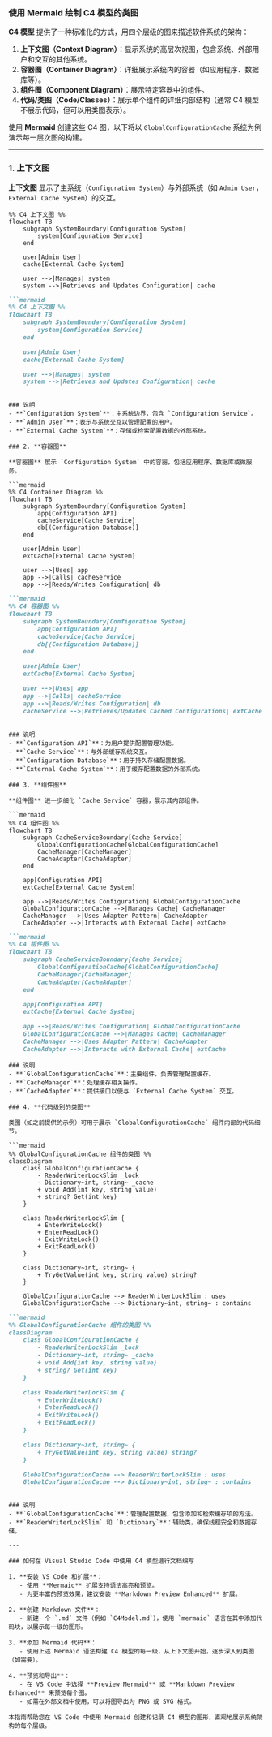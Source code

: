 ### 使用 Mermaid 绘制 C4 模型的类图

**C4 模型** 提供了一种标准化的方式，用四个层级的图来描述软件系统的架构：

1. **上下文图（Context Diagram）**：显示系统的高层次视图，包含系统、外部用户和交互的其他系统。
2. **容器图（Container Diagram）**：详细展示系统内的容器（如应用程序、数据库等）。
3. **组件图（Component Diagram）**：展示特定容器中的组件。
4. **代码/类图（Code/Classes）**：展示单个组件的详细内部结构（通常 C4 模型不展示代码，但可以用类图表示）。

使用 **Mermaid** 创建这些 C4 图，以下将以 `GlobalConfigurationCache` 系统为例演示每一层次图的构建。

---

### 1. **上下文图**

**上下文图** 显示了主系统（`Configuration System`）与外部系统（如 `Admin User`，`External Cache System`）的交互。

```mermaid
%% C4 上下文图 %%
flowchart TB
    subgraph SystemBoundary[Configuration System]
        system[Configuration Service]
    end

    user[Admin User]
    cache[External Cache System]

    user -->|Manages| system
    system -->|Retrieves and Updates Configuration| cache
```

```markdown
```mermaid
%% C4 上下文图 %%
flowchart TB
    subgraph SystemBoundary[Configuration System]
        system[Configuration Service]
    end

    user[Admin User]
    cache[External Cache System]

    user -->|Manages| system
    system -->|Retrieves and Updates Configuration| cache
```
```

### 说明
- **`Configuration System`**：主系统边界，包含 `Configuration Service`。
- **`Admin User`**：表示与系统交互以管理配置的用户。
- **`External Cache System`**：存储或检索配置数据的外部系统。

### 2. **容器图**

**容器图** 展示 `Configuration System` 中的容器，包括应用程序、数据库或微服务。

```mermaid
%% C4 Container Diagram %%
flowchart TB
    subgraph SystemBoundary[Configuration System]
        app[Configuration API]
        cacheService[Cache Service]
        db[(Configuration Database)]
    end

    user[Admin User]
    extCache[External Cache System]

    user -->|Uses| app
    app -->|Calls| cacheService
    app -->|Reads/Writes Configuration| db
```

```markdown
```mermaid
%% C4 容器图 %%
flowchart TB
    subgraph SystemBoundary[Configuration System]
        app[Configuration API]
        cacheService[Cache Service]
        db[(Configuration Database)]
    end

    user[Admin User]
    extCache[External Cache System]

    user -->|Uses| app
    app -->|Calls| cacheService
    app -->|Reads/Writes Configuration| db
    cacheService -->|Retrieves/Updates Cached Configurations| extCache
```
```

### 说明
- **`Configuration API`**：为用户提供配置管理功能。
- **`Cache Service`**：与外部缓存系统交互。
- **`Configuration Database`**：用于持久存储配置数据。
- **`External Cache System`**：用于缓存配置数据的外部系统。

### 3. **组件图**

**组件图** 进一步细化 `Cache Service` 容器，展示其内部组件。

```mermaid
%% C4 组件图 %%
flowchart TB
    subgraph CacheServiceBoundary[Cache Service]
        GlobalConfigurationCache[GlobalConfigurationCache]
        CacheManager[CacheManager]
        CacheAdapter[CacheAdapter]
    end

    app[Configuration API]
    extCache[External Cache System]

    app -->|Reads/Writes Configuration| GlobalConfigurationCache
    GlobalConfigurationCache -->|Manages Cache| CacheManager
    CacheManager -->|Uses Adapter Pattern| CacheAdapter
    CacheAdapter -->|Interacts with External Cache| extCache
```

```markdown
```mermaid
%% C4 组件图 %%
flowchart TB
    subgraph CacheServiceBoundary[Cache Service]
        GlobalConfigurationCache[GlobalConfigurationCache]
        CacheManager[CacheManager]
        CacheAdapter[CacheAdapter]
    end

    app[Configuration API]
    extCache[External Cache System]

    app -->|Reads/Writes Configuration| GlobalConfigurationCache
    GlobalConfigurationCache -->|Manages Cache| CacheManager
    CacheManager -->|Uses Adapter Pattern| CacheAdapter
    CacheAdapter -->|Interacts with External Cache| extCache
```
```
### 说明
- **`GlobalConfigurationCache`**：主要组件，负责管理配置缓存。
- **`CacheManager`**：处理缓存相关操作。
- **`CacheAdapter`**：提供接口以便与 `External Cache System` 交互。

### 4. **代码级别的类图**

类图（如之前提供的示例）可用于展示 `GlobalConfigurationCache` 组件内部的代码细节。

```mermaid
%% GlobalConfigurationCache 组件的类图 %%
classDiagram
    class GlobalConfigurationCache {
        - ReaderWriterLockSlim _lock
        - Dictionary~int, string~ _cache
        + void Add(int key, string value)
        + string? Get(int key)
    }

    class ReaderWriterLockSlim {
        + EnterWriteLock()
        + EnterReadLock()
        + ExitWriteLock()
        + ExitReadLock()
    }

    class Dictionary~int, string~ {
        + TryGetValue(int key, string value) string?
    }

    GlobalConfigurationCache --> ReaderWriterLockSlim : uses
    GlobalConfigurationCache --> Dictionary~int, string~ : contains
```

```markdown
```mermaid
%% GlobalConfigurationCache 组件的类图 %%
classDiagram
    class GlobalConfigurationCache {
        - ReaderWriterLockSlim _lock
        - Dictionary~int, string~ _cache
        + void Add(int key, string value)
        + string? Get(int key)
    }

    class ReaderWriterLockSlim {
        + EnterWriteLock()
        + EnterReadLock()
        + ExitWriteLock()
        + ExitReadLock()
    }

    class Dictionary~int, string~ {
        + TryGetValue(int key, string value) string?
    }

    GlobalConfigurationCache --> ReaderWriterLockSlim : uses
    GlobalConfigurationCache --> Dictionary~int, string~ : contains
```
```

### 说明
- **`GlobalConfigurationCache`**：管理配置数据，包含添加和检索缓存项的方法。
- **`ReaderWriterLockSlim` 和 `Dictionary`**：辅助类，确保线程安全和数据存储。

---

### 如何在 Visual Studio Code 中使用 C4 模型进行文档编写

1. **安装 VS Code 和扩展**：
   - 使用 **Mermaid** 扩展支持语法高亮和预览。
   - 为更丰富的预览效果，建议安装 **Markdown Preview Enhanced** 扩展。

2. **创建 Markdown 文件**：
   - 新建一个 `.md` 文件（例如 `C4Model.md`），使用 `mermaid` 语言在其中添加代码块，以展示每一级的图形。

3. **添加 Mermaid 代码**：
   - 使用上述 Mermaid 语法构建 C4 模型的每一级，从上下文图开始，逐步深入到类图（如需要）。

4. **预览和导出**：
   - 在 VS Code 中选择 **Preview Mermaid** 或 **Markdown Preview Enhanced** 来预览每个图。
   - 如需在外部文档中使用，可以将图导出为 PNG 或 SVG 格式。

本指南帮助您在 VS Code 中使用 Mermaid 创建和记录 C4 模型的图形，直观地展示系统架构的每个层级。

